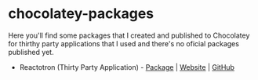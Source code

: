 # chocolatey-packages

Here you'll find some packages that I created and published to Chocolatey for thirthy party applications that I used and there's no oficial packages published yet.

* Reactotron (Thirty Party Application) - [Package](https://chocolatey.org/packages/reactotron) | [Website](https://infinite.red/reactotron) | [GitHub](https://github.com/infinitered/reactotron)
